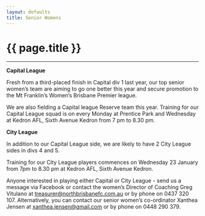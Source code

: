 ```yaml
---
layout: defaults
title: Senior Womens
---
```


<div class="container">
  <div class="row top-buffer">
    <div class="col">
      <h1 class="text-center">{{ page.title }}</h1>
    </div>
  </div>
  <hr>
  <div class="row">
    <div class="col-md-8 offset-md-2 text-justify">
<section id="Senior Womens" markdown="1">

__Capital League__

Fresh from a third-placed finish in Capital div 1 last year, our top senior women’s team are aiming to go one better this year and secure promotion to the Mt Franklin’s Women’s Brisbane Premier league.  

We are also fielding a Capital league Reserve team this year.
Training for our Capital League squad is on every Monday at Prentice Park and Wednesday at Kedron AFL, Sixth Avenue Kedron from 7 pm to 8.30 pm.  

__City League__

In addition to our Capital League side, we are likely to have 2 City League sides in divs 4 and 5.  

Training for our City League players commences on Wednesday 23 January from 7pm to 8.30 pm at Kedron AFL, Sixth Avenue Kedron.  

Anyone interested in playing either Capital or City League - send us a message via Facebook or contact the women’s Director of Coaching Greg Vitulano at treasurer@northbrisbanefc.com.au or by phone on 0437 320 107. Alternatively, you can contact our senior women’s co-ordinator Xanthea Jensen at xanthea.jensen@gmail.com or by phone on 0448 290 379. 
</section>
    </div>
  </div>
</div>
